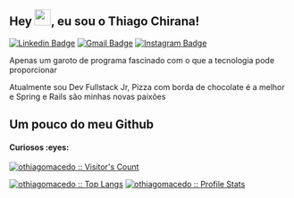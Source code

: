 
## Hey <img src="https://github.com/TheDudeThatCode/TheDudeThatCode/blob/master/Assets/Hi.gif" width="29px">, eu sou o Thiago Chirana!

[![Linkedin Badge](https://img.shields.io/badge/LinkedIn-blue?style=flat&logo=linkedin&labelColor=blue&link=https://www.linkedin.com/in/thiago-c-macedo/)](https://www.linkedin.com/in/thiago-c-macedo/) 
[![Gmail Badge](https://img.shields.io/badge/Gmail-red?style=flat-square&logo=Gmail&logoColor=white&link=mailto:thiagochirana@gmail.com)](mailto:thiago.chirana@gmail.com)
[![Instagram Badge](https://img.shields.io/badge/-Instagram-E4405F?style=flat&logo=instagram&logoColor=white&link=https://instagram.com/thiagochirana/)](https://instagram.com/thiagochirana)

<p align='left'>Apenas um garoto de programa fascinado com o que a tecnologia pode proporcionar</p>
<p align='left'>Atualmente sou Dev Fullstack Jr, Pizza com borda de chocolate é a melhor e Spring e Rails são minhas novas paixões</p>

<h2>Um pouco do meu Github</h2>

<h4>Curiosos :eyes:</h4>
<p>
    <a href="https://github.com/othiagomacedo">
        <img src="https://profile-counter.glitch.me/{othiagomacedo}/count.svg" alt="othiagomacedo :: Visitor's Count" />
    </a>
</p>

<p>
    <a href="https://github.com/othiagomacedo"><img src="https://github-readme-stats.vercel.app/api/top-langs/?username=othiagomacedo&theme=tokyonight&layout=compact&hide_border=true&bg_color=282A36&icon_color=686868&title_color=fde29a&text_color=9aedfe&custom_title=Grafico+de+Linguagens" alt="othiagomacedo :: Top Langs" /></a>
    <a href="https://github.com/othiagomacedo"><img src="https://github-readme-stats.vercel.app/api?username=othiagomacedo&show_icons=true&include_all_commits=true&hide_border=true&bg_color=282A36&icon_color=686868&title_color=fde29a&text_color=9aedfe&custom_title=Meu+Github+Status" alt="othiagomacedo :: Profile Stats" /></a>
</p>
